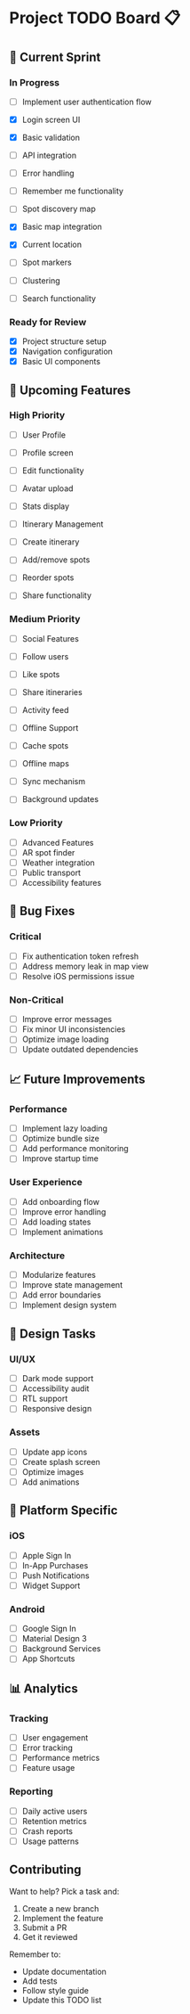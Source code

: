 # Project TODO Board 📋

## 🚀 Current Sprint

### In Progress
  - [ ] Implement user authentication flow
  - [x] Login screen UI
  - [x] Basic validation
  - [ ] API integration
  - [ ] Error handling
  - [ ] Remember me functionality

  - [ ] Spot discovery map
  - [x] Basic map integration
  - [x] Current location
  - [ ] Spot markers
  - [ ] Clustering
  - [ ] Search functionality

### Ready for Review
- [x] Project structure setup
- [x] Navigation configuration
- [x] Basic UI components

## 🎯 Upcoming Features

### High Priority
  - [ ] User Profile
  - [ ] Profile screen
  - [ ] Edit functionality
  - [ ] Avatar upload
  - [ ] Stats display

  - [ ] Itinerary Management
  - [ ] Create itinerary
  - [ ] Add/remove spots
  - [ ] Reorder spots
  - [ ] Share functionality

### Medium Priority
  - [ ] Social Features
  - [ ] Follow users
  - [ ] Like spots
  - [ ] Share itineraries
  - [ ] Activity feed

  - [ ] Offline Support
  - [ ] Cache spots
  - [ ] Offline maps
  - [ ] Sync mechanism
  - [ ] Background updates

### Low Priority
  - [ ] Advanced Features
  - [ ] AR spot finder
  - [ ] Weather integration
  - [ ] Public transport
  - [ ] Accessibility features

## 🐛 Bug Fixes

### Critical
  - [ ] Fix authentication token refresh
  - [ ] Address memory leak in map view
  - [ ] Resolve iOS permissions issue

### Non-Critical
  - [ ] Improve error messages
  - [ ] Fix minor UI inconsistencies
  - [ ] Optimize image loading
  - [ ] Update outdated dependencies

## 📈 Future Improvements

### Performance
- [ ] Implement lazy loading
- [ ] Optimize bundle size
- [ ] Add performance monitoring
- [ ] Improve startup time

### User Experience
- [ ] Add onboarding flow
- [ ] Improve error handling
- [ ] Add loading states
- [ ] Implement animations

### Architecture
- [ ] Modularize features
- [ ] Improve state management
- [ ] Add error boundaries
- [ ] Implement design system

## 🎨 Design Tasks

### UI/UX
- [ ] Dark mode support
- [ ] Accessibility audit
- [ ] RTL support
- [ ] Responsive design

### Assets
- [ ] Update app icons
- [ ] Create splash screen
- [ ] Optimize images
- [ ] Add animations

## 📱 Platform Specific

### iOS
- [ ] Apple Sign In
- [ ] In-App Purchases
- [ ] Push Notifications
- [ ] Widget Support

### Android
- [ ] Google Sign In
- [ ] Material Design 3
- [ ] Background Services
- [ ] App Shortcuts

## 📊 Analytics

### Tracking
- [ ] User engagement
- [ ] Error tracking
- [ ] Performance metrics
- [ ] Feature usage

### Reporting
- [ ] Daily active users
- [ ] Retention metrics
- [ ] Crash reports
- [ ] Usage patterns

## Contributing

Want to help? Pick a task and:
1. Create a new branch
2. Implement the feature
3. Submit a PR
4. Get it reviewed

Remember to:
- Update documentation
- Add tests
- Follow style guide
- Update this TODO list 